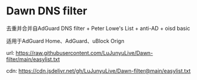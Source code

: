 

# Dawn DNS filter

去重并合并自AdGuard DNS filter + Peter Lowe's List + anti-AD + oisd basic

适用于AdGuard Home、AdGuard、uBlock Orign



url: https://raw.githubusercontent.com/LuJunyuLive/Dawn-filter/main/easylist.txt

cdn: https://cdn.jsdelivr.net/gh/LuJunyuLive/Dawn-filter@main/easylist.txt



